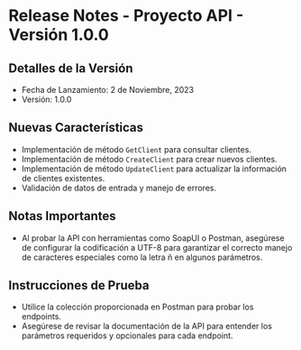 # Release Notes - Proyecto API - Versión 1.0.0

## Detalles de la Versión

- Fecha de Lanzamiento: 2 de Noviembre, 2023
- Versión: 1.0.0

## Nuevas Características
- Implementación de método `GetClient` para consultar clientes.
- Implementación de método `CreateClient` para crear nuevos clientes.
- Implementación de método `UpdateClient` para actualizar la información de clientes existentes.
- Validación de datos de entrada y manejo de errores.

## Notas Importantes

- Al probar la API con herramientas como SoapUI o Postman, asegúrese de configurar la codificación a UTF-8 para garantizar el correcto manejo de caracteres especiales como la letra ñ en algunos parámetros.

## Instrucciones de Prueba

- Utilice la colección proporcionada en Postman para probar los endpoints.
- Asegúrese de revisar la documentación de la API para entender los parámetros requeridos y opcionales para cada endpoint.
